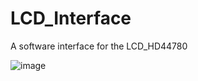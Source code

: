 # LCD_Interface

A software interface for the LCD_HD44780 

![image](https://user-images.githubusercontent.com/62448777/226702045-08d1b548-e338-40c3-9a45-d9ecd66a16c7.png)
